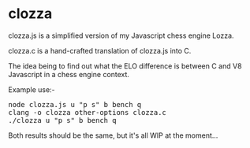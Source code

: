 # clozza

clozza.js is a simplified version of my Javascript chess engine Lozza.

clozza.c is a hand-crafted translation of clozza.js into C.  

The idea being to find out what the ELO difference is between C and V8 Javascript in a chess engine context.

Example use:-

<pre>
node clozza.js u "p s" b bench q
clang -o clozza other-options clozza.c
./clozza u "p s" b bench q
</pre>

Both results should be the same, but it's all WIP at the moment...

